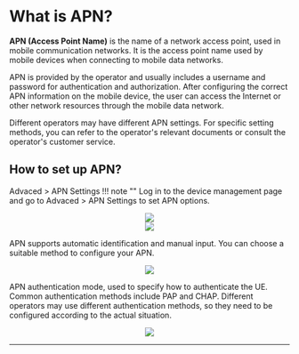 # What is APN?

__APN (Access Point Name)__ is the name of a network access point, used in mobile communication networks. It is the access point name used by mobile devices when connecting to mobile data networks. 

APN is provided by the operator and usually includes a username and password for authentication and authorization. After configuring the correct APN information on the mobile device, the user can access the Internet or other network resources through the mobile data network. 

Different operators may have different APN settings. For specific setting methods, you can refer to the operator's relevant documents or consult the operator's customer service.


## How to set up APN?
Advaced > APN Settings
!!! note ""
	Log in to the device management page and go to Advaced > APN Settings to set APN options.
	<div style="text-align: center;">
		<img class="boxshadow" src="/images/wireless007.png">
	</div>
	<div style="text-align: center;">
		<img class="boxshadow" src="/images/LTEAPN.png">
	</div>

APN supports automatic identification and manual input. You can choose a suitable method to configure your APN.
<div style="text-align: center;">
	<img class="boxshadow" src="/images/LTEAPN01.png">
</div>

APN authentication mode, used to specify how to authenticate the UE. Common authentication methods include PAP and CHAP. Different operators may use different authentication methods, so they need to be configured according to the actual situation.
<div style="text-align: center;">
	<img class="boxshadow" src="/images/LTEAPN02.png">
</div>



---